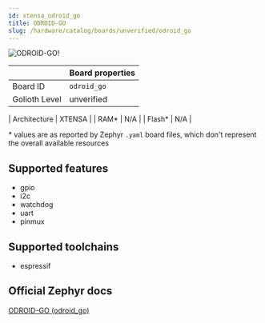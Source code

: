 ```yaml
---
id: xtensa_odroid_go
title: ODROID-GO
slug: /hardware/catalog/boards/unverified/odroid_go
---
```


[//]: # (This is an auto-generated file, do not edit! Changes to it will be lost upon re-generation)

![ODROID-GO!](/img/boards/xtensa/odroid_go.png "ODROID-GO")

|                | Board properties     |
| -------------  | -------------------- |
| Board ID       | `odroid_go` |
| Golioth Level  | unverified       |

| Architecture   | XTENSA |
| RAM*           | N/A |
| Flash*         | N/A |

\* values are as reported by Zephyr `.yaml` board files, which don't represent the overall available resources



## Supported features

* gpio
* i2c
* watchdog
* uart
* pinmux

## Supported toolchains

* espressif

## Official Zephyr docs

[ODROID-GO (odroid_go)](https://docs.zephyrproject.org/latest/boards/xtensa/odroid_go/doc/index.html)
